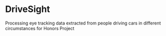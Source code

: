 # DriveSight
Processing eye tracking data extracted from people driving cars in different circumstances for Honors Project
